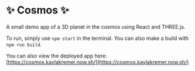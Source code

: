 # :sparkles: Cosmos :sparkles:

A small demo app of a 3D planet in the cosmos using React and THREE.js.

To run, simply use `npm start` in the terminal. You can also make a build with `npm run build`.

You can also view the deployed app here: [https://cosmos.kaylakremer.now.sh/](https://cosmos.kaylakremer.now.sh/)
